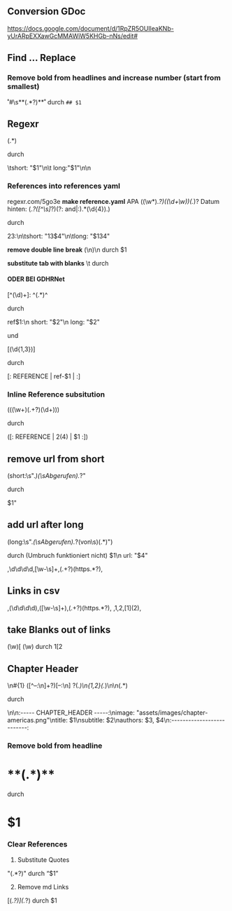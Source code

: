 ## Conversion GDoc
https://docs.google.com/document/d/1RpZR5OUIleaKNb-yUrARpEXXawGcMMAWiW5KHGb-nNs/edit#


## Find … Replace

### Remove bold from headlines and increase number (start from smallest)

˚#\s\*\*(.*?)\*\*˚ durch `## $1`



## Regexr

(.*)

durch 

\tshort: "$1"\n\t long:"$1"\n\n



### References into references yaml
regexr.com/5go3e
**make reference.yaml**
APA
((\w*).*?)(\(\d+\w\))(.*)?
Datum hinten:
(.*?([^\s]*?)(?: and|:).*(\d{4}).)

durch

$2$3:\n\tshort: "$1$3$4"\n\tlong: "$1$3$4"

**remove double line break**
(\n)\n
durch
$1

**substitute tab with blanks**
\t
durch
    
    
#### ODER BEI GDHRNet

\[\^(\d)+\]: \^(.*)\^

durch 

ref$1:\n    short: "$2"\n    long: "$2"


und 

\[(\d{1,3})\]

durch 

[: REFERENCE | ref-$1 | :]

### Inline Reference subsitution
\(((\w+)(.+?)(\d+))\)

durch 

([: REFERENCE | $2($4) | $1 :])


## remove url from short
(short:\s".*)(\sAbgerufen).*?"

durch

$1"

## add url after long
(long:\s".*(\sAbgerufen).*?(von\s)(.*)")

durch (Umbruch funktioniert nicht)
$1\n    url: "$4"


,\d\d\d\d,[\w-\s]+,(.+?)(https.*?),


## Links in csv
,(\d\d\d\d),([\w-\s]+),(.+?)(https.*?), ,$1,$2,[$1]($2),


## take Blanks out of links
(\w)\[ (\w)
durch
$1 [$2

## Chapter Header 

\n#{1} ([^–:\n]+?)[–:\n] ?(.*)\n{1,2}(.*)\n\n(.*)

durch 

\n\n:----- CHAPTER_HEADER -----:\nimage: "assets/images/chapter-americas.png"\ntitle: $1\nsubtitle: $2\nauthors: $3, $4\n:--------------------------:

### Remove bold from headline

# \*\*(.*)\*\*

durch 

# $1


### Clear References

1. Substitute Quotes

"(.*?)" durch “$1”

2. Remove md Links

\[(.*?)\]\(.*?\) durch $1